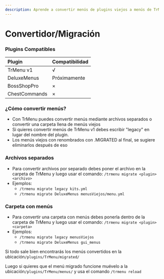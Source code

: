 ```yaml
---
description: Aprende a convertir menús de plugins viejos a menús de TrMenu
---
```


# Convertidor/Migración

### Plugins Compatibles

| Plugin | Compatibilidad |
| :--- | :--- |
| TrMenu v1 | √ |
| DeluxeMenus | Próximamente |
| BossShopPro | × |
| ChestCommands | × |

### ¿Cómo convertir menús?

* Con TrMenu puedes convertir menús mediante archivos separados o convertir una carpeta llena de menús viejos
* Si quieres convertir menús de TrMenu v1 debes escribir "legacy" en lugar del nombre del plugin.
* Los menús viejos con renombrados con .MIGRATED al final, se sugiere eliminarlos después de eso

### Archivos separados

* Para convertir archivos por separado debes poner el archivo en la carpeta de TrMenu y luego usar el comando: `/trmenu migrate <plugin> <archivo>`
* Ejemplos:
  * `/trmenu migrate legacy kits.yml`
  * `/trmenu migrate DeluxeMenus menusViejos/menu.yml`

### Carpeta con menús

* Para convertir una carpeta con menús debes ponerla dentro de la carpeta de TrMenu y luego usar el comando: `/trmenu migrate <plugin> <carpeta>`
* Ejemplos:
  * `/trmenu migrate legacy menusViejos`
  * `/trmenu migrate DeluxeMenus gui_menus`

Si todo sale bien encontrarás los menús convertidos en la ubicación`/plugins/TrMenu/migrated/`

Luego si quieres que el menú migrado funcione muévelo a la ubicación`/plugins/TrMenu/menus/` y usa el comando `/trmenu reload`

